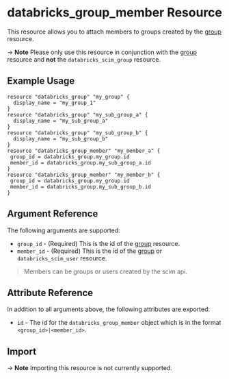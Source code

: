 # databricks_group_member Resource

This resource allows you to attach members to groups created by the [group](group.md) resource.

-> **Note** Please only use this resource in conjunction with the [group](group.md) resource and **not** the `databricks_scim_group` resource.

## Example Usage

```hcl
resource "databricks_group" "my_group" {
  display_name = "my_group_1"
}
resource "databricks_group" "my_sub_group_a" {
  display_name = "my_sub_group_a"
}
resource "databricks_group" "my_sub_group_b" {
  display_name = "my_sub_group_b"
}
resource "databricks_group_member" "my_member_a" {
 group_id = databricks_group.my_group.id
 member_id = databricks_group.my_sub_group_a.id
}
resource "databricks_group_member" "my_member_b" {
 group_id = databricks_group.my_group.id
 member_id = databricks_group.my_sub_group_b.id
}
```
## Argument Reference

The following arguments are supported:

* `group_id` - (Required) This is the id of the [group](group.md) resource.
* `member_id` - (Required) This is the id of the [group](group.md) or `databricks_scim_user` resource. 
>Members can be groups or users created by the scim api.

## Attribute Reference

In addition to all arguments above, the following attributes are exported:

* `id` - The id for the `databricks_group_member` object which is in the format `<group_id>|<member_id>`.

## Import

-> **Note** Importing this resource is not currently supported.

